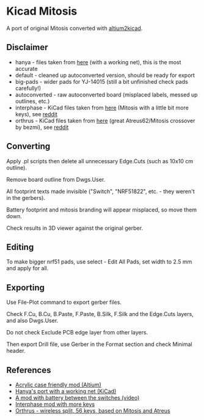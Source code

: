 Kicad Mitosis
=============

A port of original Mitosis converted with [altium2kicad](https://github.com/thesourcerer8/altium2kicad).

Disclaimer
----------

* hanya - files taken from [here](https://github.com/hanya/mitosis-hardware/tree/kicad) (with a working net), this is the most accurate
* default - cleaned up autoconverted version, should be ready for export
* big-pads - wider pads for YJ-14015 (still a bit unfinished check pads carefully!)
* autoconverted - raw autoconverted board (misplaced labels, messed up outlines, etc.)
* interphase - KiCad files taken from [here](https://github.com/Durburz/interphase) (Mitosis with a little bit more keys), see [reddit][interphase]
* orthrus - KiCad files taken from [here](https://github.com/bezmi/orthrus) (great Atreus62/Mitosis crossover by bezmi), see [reddit][orthrus]

Converting
----------

Apply .pl scripts then delete all unnecessary Edge.Cuts (such as 10x10 cm outline).

Remove board outline from Dwgs.User.

All footprint texts made invisible ("Switch", "NRF51822", etc. - they weren't in the gerbers).

Battery footprint and mitosis branding will appear misplaced, so move them down.

Check results in 3D viewer against the original gerber.

Editing
-------

To make bigger nrf51 pads, use select - Edit All Pads, set width to 2.5 mm and apply for all.


Exporting
---------

Use File-Plot command to export gerber files.

Check F.Cu, B.Cu, B.Paste, F.Paste, B.Silk, F.Silk and the Edge.Cuts layers, and also Dwgs.User.

Do not check Exclude PCB edge layer from other layers.

Then export Drill file, use Gerber in the Format section and check Minimal header.


References
----------

* [Acrylic case friendly mod (Altium)](https://github.com/YCF/mitosis-hardware-mod)
* [Hanya's port with a working net (KiCad)](https://github.com/hanya/mitosis-hardware)
* [A mod with battery between the switches (video)](https://www.reddit.com/r/MechanicalKeyboards/comments/6tcctx/new_buildmitosisplusthank_you_reverse_bias/dlk3rg7/)
* [Interphase mod with more keys](https://github.com/Durburz/interphase)
* [Orthrus - wireless split, 56 keys, based on Mitosis and Atreus](https://github.com/bezmi/orthrus)


[orthrus]: https://www.reddit.com/r/MechanicalKeyboards/comments/8txry7/orthrus_wireless_split_56_keys_based_on_mitosis
[interphase]: https://www.reddit.com/r/MechanicalKeyboards/comments/7ggeww/photos_interphase_finished_my_prototype/
